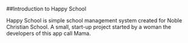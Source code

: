 ##Introduction to Happy School

Happy School is simple school management system created for Noble Christian School. A small, start-up project started by a woman the developers of this app call Mama.
